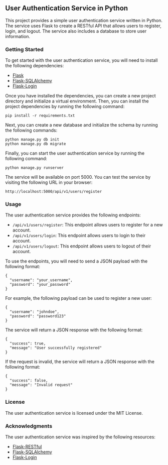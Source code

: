 ## User Authentication Service in Python

This project provides a simple user authentication service written in Python. The service uses Flask to create a RESTful API that allows users to register, login, and logout. The service also includes a database to store user information.

### Getting Started

To get started with the user authentication service, you will need to install the following dependencies:

* [Flask](https://flask.palletsprojects.com/en/2.1.x/)
* [Flask-SQLAlchemy](https://flask-sqlalchemy.palletsprojects.com/en/2.x/)
* [Flask-Login](https://flask-login.readthedocs.io/en/latest/)

Once you have installed the dependencies, you can create a new project directory and initialize a virtual environment. Then, you can install the project dependencies by running the following command:

```
pip install -r requirements.txt
```

Next, you can create a new database and initialize the schema by running the following commands:

```
python manage.py db init
python manage.py db migrate
```

Finally, you can start the user authentication service by running the following command:

```
python manage.py runserver
```

The service will be available on port 5000. You can test the service by visiting the following URL in your browser:

```
http://localhost:5000/api/v1/users/register
```

### Usage

The user authentication service provides the following endpoints:

* `/api/v1/users/register`: This endpoint allows users to register for a new account.
* `/api/v1/users/login`: This endpoint allows users to login to their account.
* `/api/v1/users/logout`: This endpoint allows users to logout of their account.

To use the endpoints, you will need to send a JSON payload with the following format:

```
{
  "username": "your_username",
  "password": "your_password"
}
```

For example, the following payload can be used to register a new user:

```
{
  "username": "johndoe",
  "password": "password123"
}
```

The service will return a JSON response with the following format:

```
{
  "success": true,
  "message": "User successfully registered"
}
```

If the request is invalid, the service will return a JSON response with the following format:

```
{
  "success": false,
  "message": "Invalid request"
}
```

### License

The user authentication service is licensed under the MIT License.

### Acknowledgments

The user authentication service was inspired by the following resources:

* [Flask-RESTful](https://flask-restful.readthedocs.io/en/latest/)
* [Flask-SQLAlchemy](https://flask-sqlalchemy.palletsprojects.com/en/2.x/)
* [Flask-Login](https://flask-login.readthedocs.io/en/latest/)